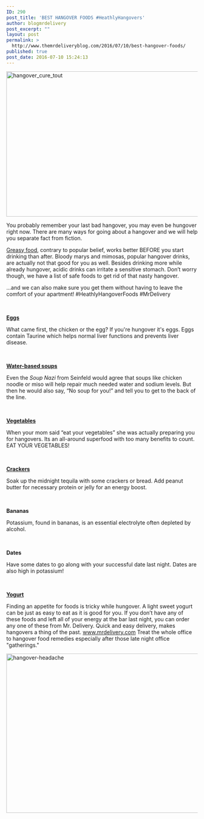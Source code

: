```yaml
---
ID: 290
post_title: 'BEST HANGOVER FOODS #HeathlyHangovers'
author: blogmrdelivery
post_excerpt: ""
layout: post
permalink: >
  http://www.themrdeliveryblog.com/2016/07/10/best-hangover-foods/
published: true
post_date: 2016-07-10 15:24:13
---
```

<img class="alignnone  wp-image-420" src="http://www.themrdeliveryblog.com/wp-content/uploads/2016/07/hangover_cure_tout-300x195.jpg" alt="hangover_cure_tout" width="588" height="382" />

<span style="font-weight: 400;">You probably remember your last bad hangover, you may even be hungover right now. There are many ways for going about a hangover and we will help you separate fact from fiction. </span>

<span style="font-weight: 400;"><a href="https://www.mrdelivery.com/order/restaurant/five-guys-menu/1145">Greasy food</a>, contrary to popular belief, works better BEFORE you start drinking than after. Bloody marys and mimosas, popular hangover drinks, are actually not that good for you as well. Besides drinking more while already hungover, acidic drinks can irritate a sensitive stomach. Don’t worry though, we have a list of safe foods to get rid of that nasty hangover.</span>

...and we can also make sure you get them without having to leave the comfort of your apartment! #HeathlyHangoverFoods #MrDelivery

&nbsp;

<b><a href="https://www.mrdelivery.com/order/restaurant/murphys-deli-menu/260">Eggs</a></b>

<span style="font-weight: 400;">What came first, the chicken or the egg? If you're hungover it's eggs. Eggs contain Taurine which helps normal liver functions and prevents liver disease.</span>

&nbsp;

<b><a href="https://www.mrdelivery.com/order/restaurant/thai-kitchen-menu/288">Water-based soups</a></b>

<span style="font-weight: 400;">Even the </span><i><span style="font-weight: 400;">Soup Nazi</span></i><span style="font-weight: 400;"> from Seinfeld would agree that soups like chicken noodle or miso will help repair much needed water and sodium levels. But then he would also say, “No soup for you!” and tell you to get to the back of the line.</span>

&nbsp;

<b><a href="https://www.mrdelivery.com/order/restaurant/barleybean-menu/274">Vegetables</a> </b>

<span style="font-weight: 400;">When your mom said “eat your vegetables” she was actually preparing you for hangovers. Its an all-around superfood with too many benefits to count. EAT YOUR VEGETABLES!</span>

&nbsp;

<b><a href="https://www.mrdelivery.com/order/restaurant/fricanos-deli-menu/219">Crackers</a> </b>

<span style="font-weight: 400;">Soak up the midnight tequila with some crackers or bread. Add peanut butter for necessary protein or jelly for an energy boost. </span>

&nbsp;

<b>Bananas</b>

<span style="font-weight: 400;">Potassium, found in bananas, is an essential electrolyte often depleted by alcohol.</span>

&nbsp;

<b>Dates</b>

<span style="font-weight: 400;">Have some dates to go along with your successful date last night. Dates are also high in potassium!</span>

&nbsp;

<b><a href="https://www.mrdelivery.com/order/restaurant/red-mango-menu/1146">Yogurt</a> </b>

<span style="font-weight: 400;">Finding an appetite for foods is tricky while hungover. A light sweet yogurt can be just as easy to eat as it is good for you.</span>
<span style="font-weight: 400;">If you don’t have any of these foods and left all of your energy at the bar last night, you can order any one of these from Mr. Delivery. Quick and easy delivery, makes hangovers a thing of the past. </span><span style="font-weight: 400;"><a href="http://www.mrdelivery.com">www.mrdelivery.com</a> Treat the whole office to hangover food remedies especially after those late night office "gatherings." </span>

<img class="alignnone size-full wp-image-300" src="https://blogmrdelivery.files.wordpress.com/2016/07/hangover-headache.jpg" alt="hangover-headache" width="800" height="419" />

&nbsp;